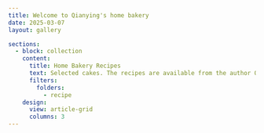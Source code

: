 ```yaml
---
title: Welcome to Qianying's home bakery
date: 2025-03-07
layout: gallery

sections:
  - block: collection
    content:
      title: Home Bakery Recipes
      text: Selected cakes. The recipes are available from the author QW, upon reasonable request.
      filters:
        folders:
          - recipe
    design:
      view: article-grid
      columns: 3
---
```

